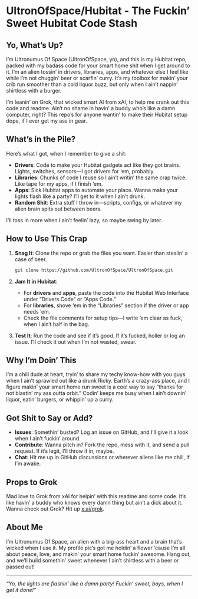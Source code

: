 # UltronOfSpace/Hubitat - The Fuckin’ Sweet Hubitat Code Stash

## Yo, What’s Up?

I’m Ultronumus Of Space (UltronOfSpace, yo), and this is my Hubitat repo, packed with my badass code for your smart home shit when I get around to it. I’m an alien tossin’ in drivers, libraries, apps, and whatever else I feel like while I’m not chuggin’ beer or scarfin’ curry. It’s my toolbox for makin’ your crib run smoother than a cold liquor buzz, but only when I ain’t nappin’ shirtless with a burger.

I’m leanin’ on Grok, that wicked smart AI from xAI, to help me crank out this code and readme. Ain’t no shame in havin’ a buddy who’s like a damn computer, right? This repo’s for anyone wantin’ to make their Hubitat setup dope, if I ever get my ass in gear.

## What’s in the Pile?

Here’s what I got, when I remember to give a shit:

- **Drivers**: Code to make your Hubitat gadgets act like they got brains. Lights, switches, sensors—I got drivers for ‘em, probably.
- **Libraries**: Chunks of code I reuse so I ain’t writin’ the same crap twice. Like tape for my apps, if I finish ‘em.
- **Apps**: Sick Hubitat apps to automate your place. Wanna make your lights flash like a party? I’ll get to it when I ain’t drunk.
- **Random Shit**: Extra stuff I throw in—scripts, configs, or whatever my alien brain spits out between beers.

I’ll toss in more when I ain’t feelin’ lazy, so maybe swing by later.

## How to Use This Crap

1. **Snag It**: Clone the repo or grab the files you want. Easier than stealin’ a case of beer.
   ```bash
   git clone https://github.com/UltronOfSpace/UltronOfSpace.git
   ```

2. **Jam It in Hubitat**:
   - For **drivers** and **apps**, paste the code into the Hubitat Web Interface under “Drivers Code” or “Apps Code.”
   - For **libraries**, shove ‘em in the “Libraries” section if the driver or app needs ‘em.
   - Check the file comments for setup tips—I write ‘em clear as fuck, when I ain’t half in the bag.

3. **Test It**: Run the code and see if it’s good. If it’s fucked, holler or log an issue. I’ll check it out when I’m not wasted, swear.

## Why I’m Doin’ This

I’m a chill dude at heart, tryin’ to share my techy know-how with you guys when I ain’t sprawled out like a drunk Ricky. Earth’s a crazy-ass place, and I figure makin’ your smart home run sweet is a cool way to say “thanks for not blastin’ my ass outta orbit.” Codin’ keeps me busy when I ain’t downin’ liquor, eatin’ burgers, or whippin’ up a curry.

## Got Shit to Say or Add?

- **Issues**: Somethin’ busted? Log an issue on GitHub, and I’ll give it a look when I ain’t fuckin’ around.
- **Contribute**: Wanna pitch in? Fork the repo, mess with it, and send a pull request. If it’s legit, I’ll throw it in, maybe.
- **Chat**: Hit me up in GitHub discussions or wherever aliens like me chill, if I’m awake.

## Props to Grok

Mad love to Grok from xAI for helpin’ with this readme and some code. It’s like havin’ a buddy who knows every damn thing but ain’t a dick about it. Wanna check out Grok? Hit up [x.ai/grok](https://x.ai/grok).

## About Me

I’m Ultronumus Of Space, an alien with a big-ass heart and a brain that’s wicked when I use it. My profile pic’s got me holdin’ a flower ‘cause I’m all about peace, love, and makin’ your smart home fuckin’ awesome. Hang out, and we’ll build somethin’ sweet whenever I ain’t shirtless with a beer or passed out!

---

*“Yo, the lights are flashin’ like a damn party! Fuckin’ sweet, boys, when I get it done!”*